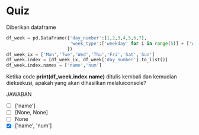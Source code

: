 # Quiz
Diberikan dataframe

```python
df_week = pd.DataFrame({'day_number':[1,2,3,4,5,6,7],
                        'week_type':['weekday' for i in range(5)] + ['weekend' for i in range(2)]
                       })
df_week_ix = ['Mon','Tue','Wed','Thu','Fri','Sat','Sun']
df_week.index = [df_week_ix, df_week['day_number'].to_list()]
df_week.index.names = ['name','num']
```

Ketika code **print(df_week.index.name)** ditulis kembali dan kemudian dieksekusi, apakah yang akan dihasilkan melaluiconsole?

JAWABAN
- [ ] ['name']
- [ ] [None, None]
- [ ] None
- [X] ['name', 'num']
